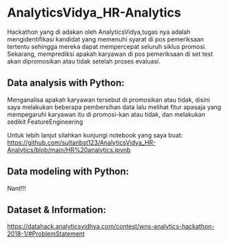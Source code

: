 # AnalyticsVidya_HR-Analytics

Hackathon yang di adakan oleh AnalyticsVidya,tugas nya adalah mengidentifikasi kandidat yang memenuhi syarat di pos pemeriksaan tertentu sehingga mereka dapat mempercepat seluruh siklus promosi.
Sekarang, memprediksi apakah karyawan di pos pemeriksaan di set test akan dipromosikan atau tidak setelah proses evaluasi.

## Data analysis with Python: 
Menganalisa apakah karyawan tersebut di promosikan atau tidak, disini saya melakukan beberapa pembersihan data lalu melihat fitur apasaja yang mempegaruhi karyawan itu di promosi-kan atau tidak, dan melakukan sedikit FeatureEngineering

Untuk lebih lanjut silahkan kunjungi notebook yang saya buat:
https://github.com/sultanbst123/AnalyticsVidya_HR-Analytics/blob/main/HR%20analytics.ipynb

## Data modeling with Python:
Nant!!! 


## Dataset & Information:
https://datahack.analyticsvidhya.com/contest/wns-analytics-hackathon-2018-1/#ProblemStatement
